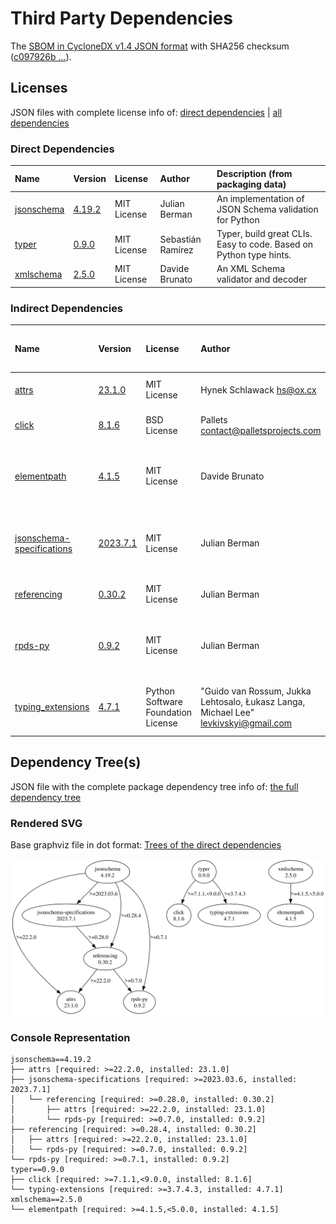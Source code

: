 # Third Party Dependencies

<!--[[[fill sbom_sha256()]]]-->
The [SBOM in CycloneDX v1.4 JSON format](https://git.sr.ht/~sthagen/spdx-lint/blob/default/etc/sbom/cdx.json) with SHA256 checksum ([c097926b ...](https://git.sr.ht/~sthagen/spdx-lint/blob/default/etc/sbom/cdx.json.sha256 "sha256:c097926b4caddc3e36f1c9b169638d0a48b3f98a0050364b72657d8da47764ea")).
<!--[[[end]]] (checksum: 44def488a6c7204147a8cc35604fc7fb)-->
## Licenses

JSON files with complete license info of: [direct dependencies](direct-dependency-licenses.json) | [all dependencies](all-dependency-licenses.json)

### Direct Dependencies

<!--[[[fill direct_dependencies_table()]]]-->
| Name                                                          | Version                                               | License     | Author            | Description (from packaging data)                                  |
|:--------------------------------------------------------------|:------------------------------------------------------|:------------|:------------------|:-------------------------------------------------------------------|
| [jsonschema](https://github.com/python-jsonschema/jsonschema) | [4.19.2](https://pypi.org/project/jsonschema/4.19.2/) | MIT License | Julian Berman     | An implementation of JSON Schema validation for Python             |
| [typer](https://github.com/tiangolo/typer)                    | [0.9.0](https://pypi.org/project/typer/0.9.0/)        | MIT License | Sebastián Ramírez | Typer, build great CLIs. Easy to code. Based on Python type hints. |
| [xmlschema](https://github.com/sissaschool/xmlschema)         | [2.5.0](https://pypi.org/project/xmlschema/2.5.0/)    | MIT License | Davide Brunato    | An XML Schema validator and decoder                                |
<!--[[[end]]] (checksum: 5b9970e29c018d46b398dea7ccdb64d1)-->

### Indirect Dependencies

<!--[[[fill indirect_dependencies_table()]]]-->
| Name                                                                                        | Version                                                                  | License                            | Author                                                                                | Description (from packaging data)                                    |
|:--------------------------------------------------------------------------------------------|:-------------------------------------------------------------------------|:-----------------------------------|:--------------------------------------------------------------------------------------|:---------------------------------------------------------------------|
| [attrs](https://www.attrs.org/en/stable/changelog.html)                                     | [23.1.0](https://pypi.org/project/attrs/23.1.0/)                         | MIT License                        | Hynek Schlawack <hs@ox.cx>                                                            | Classes Without Boilerplate                                          |
| [click](https://palletsprojects.com/p/click/)                                               | [8.1.6](https://pypi.org/project/click/8.1.6/)                           | BSD License                        | Pallets <contact@palletsprojects.com>                                                 | Composable command line interface toolkit                            |
| [elementpath](https://github.com/sissaschool/elementpath)                                   | [4.1.5](https://pypi.org/project/elementpath/4.1.5/)                     | MIT License                        | Davide Brunato                                                                        | XPath 1.0/2.0/3.0/3.1 parsers and selectors for ElementTree and lxml |
| [jsonschema-specifications](https://github.com/python-jsonschema/jsonschema-specifications) | [2023.7.1](https://pypi.org/project/jsonschema-specifications/2023.7.1/) | MIT License                        | Julian Berman                                                                         | The JSON Schema meta-schemas and vocabularies, exposed as a Registry |
| [referencing](https://github.com/python-jsonschema/referencing)                             | [0.30.2](https://pypi.org/project/referencing/0.30.2/)                   | MIT License                        | Julian Berman                                                                         | JSON Referencing + Python                                            |
| [rpds-py](https://github.com/crate-py/rpds)                                                 | [0.9.2](https://pypi.org/project/rpds-py/0.9.2/)                         | MIT License                        | Julian Berman                                                                         | Python bindings to Rust's persistent data structures (rpds)          |
| [typing_extensions](https://github.com/python/typing_extensions)                            | [4.7.1](https://pypi.org/project/typing_extensions/4.7.1/)               | Python Software Foundation License | "Guido van Rossum, Jukka Lehtosalo, Łukasz Langa, Michael Lee" <levkivskyi@gmail.com> | Backported and Experimental Type Hints for Python 3.7+               |
<!--[[[end]]] (checksum: 8f35a136bff4b3f4a65eed4c0767e36a)-->

## Dependency Tree(s)

JSON file with the complete package dependency tree info of: [the full dependency tree](package-dependency-tree.json)

### Rendered SVG

Base graphviz file in dot format: [Trees of the direct dependencies](package-dependency-tree.dot.txt)

<img src="./package-dependency-tree.svg" alt="Trees of the direct dependencies" title="Trees of the direct dependencies"/>

### Console Representation

<!--[[[fill dependency_tree_console_text()]]]-->
````console
jsonschema==4.19.2
├── attrs [required: >=22.2.0, installed: 23.1.0]
├── jsonschema-specifications [required: >=2023.03.6, installed: 2023.7.1]
│   └── referencing [required: >=0.28.0, installed: 0.30.2]
│       ├── attrs [required: >=22.2.0, installed: 23.1.0]
│       └── rpds-py [required: >=0.7.0, installed: 0.9.2]
├── referencing [required: >=0.28.4, installed: 0.30.2]
│   ├── attrs [required: >=22.2.0, installed: 23.1.0]
│   └── rpds-py [required: >=0.7.0, installed: 0.9.2]
└── rpds-py [required: >=0.7.1, installed: 0.9.2]
typer==0.9.0
├── click [required: >=7.1.1,<9.0.0, installed: 8.1.6]
└── typing-extensions [required: >=3.7.4.3, installed: 4.7.1]
xmlschema==2.5.0
└── elementpath [required: >=4.1.5,<5.0.0, installed: 4.1.5]
````
<!--[[[end]]] (checksum: 9d4a028184b54e168387e425f2dae9db)-->
